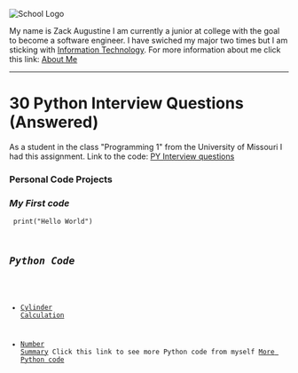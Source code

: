 ![School Logo](https://educationusa.state.gov/sites/default/files/field_hei_logo/mizzou_institution_logo.jpg)
[](https://missouri.edu/)
    

My name is Zack Augustine I am currently a junior at college with the goal to become a software engineer. I have swiched my major two times but I am sticking with [Information Technology](http://catalog.missouri.edu/undergraduategraduate/collegeofengineering/informationtechnology/bs-information-technology/).
For more information about me click this link: [About Me](https://github.com/zacka37/About-me--Full-Page-.git) 

---
 # **30 Python Interview Questions (Answered)**
 As a student in the class "Programming 1" from the University of Missouri I had this assignment.
 Link to the code: [PY Interview questions](https://github.com/zacka37/Python-Interview-Questions.git)

### Personal Code Projects
 ### *My First code*
 <code> print("Hello World")

## *Python Code*
 * [Cylinder Calculation](https://github.com/zacka37/Cylinder-Material-Cost-Calculator.git)

 * [Number Summary](https://github.com/zacka37/Number-Summary.git)
 Click this link to see more Python code from myself [More Python code]()